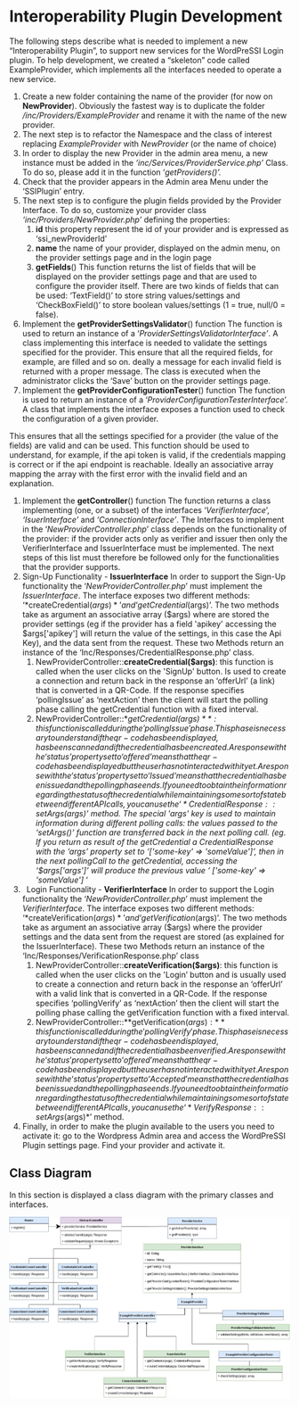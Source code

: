 ﻿# Interoperability Plugin Development

The following steps describe what is needed to implement a new “Interoperability Plugin”, to support new services for the WordPreSSI Login plugin. To help development, we created a “skeleton” code called ExampleProvider, which implements all the interfaces needed to operate a new service.

1. Create a new folder containing the name of the provider (for now on **NewProvider**).
   Obviously the fastest way is to duplicate the folder */inc/Providers/ExampleProvider* and rename it with the name of the new provider.
1. The next step is to refactor the Namespace and the class of interest replacing *ExampleProvider* with *NewProvider* (or the name of choice)
1. In order to display the new Provider in the admin area menu, a new instance must be added in the *‘inc/Services/ProviderService.php’* Class.
   To do so, please add it in the function ‘*getProviders()’.*
1. Check that the provider appears in the Admin area Menu under the ‘SSIPlugin’ entry.
1. The next step is to configure the plugin fields provided by the Provider Interface. To do so, customize your provider class *‘inc/Providers/NewProvider.php’* defining the properties:
   1. **id**
      this property represent the id of your provider and is expressed as ‘ssi\_newProviderId’
   1. **name**
      the name of your provider, displayed on the admin menu, on the provider settings page and in the login page
   1. **getFields**()
      This function returns the list of fields that will be displayed on the provider settings page and that are used to configure the provider itself.
      There are two kinds of fields that can be used: ‘TextField()’ to store string values/settings and ‘CheckBoxField()’ to store boolean values/settings (1 = true, null/0 = false).
1. Implement the **getProviderSettingsValidator**() function
   The function is used to return an instance of a ‘*ProviderSettingsValidatorInterface’*. 
   A class implementing this interface is needed to validate the settings specified for the provider. This ensure that all the required fields, for example, are filled and so on. deally a message for each invalid field is returned with a proper message.
   The class is executed when the administrator clicks the ‘Save’ button on the provider settings page.
1. Implement the **getProviderConfigurationTester**() function
   The function is used to return an instance of a ‘*ProviderConfigurationTesterInterface*’. 
   A class that implements the interface exposes a function used to check the configuration of a given provider.

This ensures that all the settings specified for a provider (the value of the fields) are valid and can be used. This function should be used to understand, for example, if the api token is valid, if the credentials mapping is correct or if the api endpoint is reachable. Ideally an associative array mapping the array with the first error with the invalid field and an explanation.

1. Implement the **getController**() function
   The function returns a class implementing (one, or a subset) of the interfaces  ‘*VerifierInterface*’, *‘IsuerInterface’* and *‘ConnectionInterface’*. The Interfaces to implement in the ‘*NewProviderController.php*’ class depends on the functionality of the provider: if the provider acts only as verifier and issuer then only the VerifierInterface and IssuerInterface must be implemented.
   The next steps of this list must therefore be followed only for the functionalities that the provider supports.
1. Sign-Up Functionality - **IssuerInterface**
   In order to support the Sign-Up functionality the ‘*NewProviderController.php*’ must implement the *IssuerInterface*. The interface exposes two different methods: ‘*createCredential($args)*’ and ‘getCredential($args)’.
   The two methods take as argument an associative array ($args) where are stored the provider settings (eg if the provider has a field 'apikey' accessing the $args['apikey'] will return the value of the settings, in this case the Api Key), and the data sent from the request. These two Methods return an instance of the ‘Inc/Responses/CredentialResponse.php’ class.
   1. NewProviderController::**createCredential($args)**: this function is called when the user clicks on the 'SignUp' button. Is used to create a connection and return back in the response an ‘offerUrl’ (a link) that is converted in a QR-Code.
      If the response specifies ‘pollingIssue’ as ‘nextAction’ then the client will start the polling phase calling the getCredential function with a fixed interval.
   1. NewProviderController::**getCredential($args)**: this function is called during the 'pollingIssue' phase. This phase is necessary to understand if the qr-code has been displayed, has been scanned and if the credential has been created. A response with the ‘status’ property set to ‘offered’ means that the qr-code has been displayed but the user has not interacted with it yet. A response with the ‘status’ property set to ‘Issued’ means that the credential has been issued and the polling phase ends.
      If you need to obtain the information regarding the status of the credential while maintaining some sort of state between different API calls, you can use the ‘*CredentialResponse::setArgs($args)*’ method. 
      The special 'args' key is used to maintain information during different polling calls: the values passed to the ‘setArgs()’ function are transferred back in the next polling call. (eg. If you return as result of the *getCredential* a *CredentialResponse* with the *‘args’* property set to ‘['some-key' => 'someValue']’, then in the next pollingCall to the *getCredential*, accessing the ‘*$args['args']*’ will produce the previous value ‘ [*'some-key' => 'someValue']* ‘
1. ` `Login Functionality - **VerifierInterface**
   In order to support the Login functionality the ‘*NewProviderController.php*’ must implement the *VerifierInterface*. The interface exposes two different methods: ‘*createVerification($args)*’ and ‘getVerification($args)’.
   The two methods take as argument an associative array ($args) where the provider settings and the data sent from the request are stored (as explained for the IssuerInterface). These two Methods return an instance of the ‘Inc/Responses/VerificationResponse.php’ class
   1. NewProviderController::**createVerification($args)**: this function is called when the user clicks on the 'Login’ button and is usually used to create a connection and return back in the response an ‘offerUrl’ with a valid link that is converted in a QR-Code. 
      If the response specifies ‘pollingVerify’ as ‘nextAction’ then the client will start the polling phase calling the getVerification function with a fixed interval.
   1. NewProviderController::**getVerification($args):** this function is called during the 'pollingVerify' phase. This phase is necessary to understand if the qr-code has been displayed, has been scanned and if the credential has been verified. A response with the ‘status’ property set to ‘offered’ means that the qr-code has been displayed but the user has not interacted with it yet. A response with the ‘status’ property set to ‘Accepted’ means that the credential has been issued and the polling phase ends. If you need to obtain the information regarding the status of the credential while maintaining some sort of state between different API calls, you can use the ‘*VerifyResponse::setArgs($args)*’ method. 
1. Finally, in order to make the plugin available to the users you need to activate it: go to the Wordpress Admin area and access the WordPreSSI Plugin settings page. Find your provider and activate it.




## Class Diagram

In this section is displayed a class diagram with the primary classes and interfaces.

![](SSIPluginUML-Simplified.jpg)
